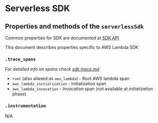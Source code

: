 # Serverless SDK

## Properties and methods of the `serverlessSdk`

Common properties for SDK are documented at [SDK API](https://github.com/serverless/console/tree/main/python/packages/sdk/docs/sdk.md)

This document describes properties specific to AWS Lambda SDK

### `.trace_spans`

_For detailed info on spans check [sdk-trace.md](./sdk-trace.md#trace-spans)_

- `root` (also aliased as `aws_lambda`) - Root AWS lambda span
- `aws_lambda_initialization` - Initialization span
- `aws_lambda_invocation` - Invocation span (not available at _initialization_ phase)

### `.instrumentation`

N/A
